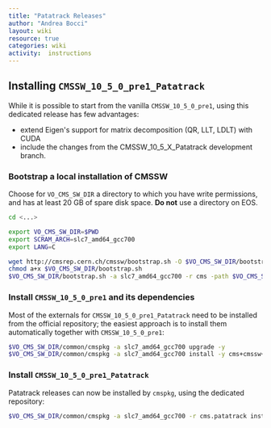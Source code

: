 ```yaml
---
title: "Patatrack Releases"
author: "Andrea Bocci"
layout: wiki
resource: true
categories: wiki
activity:  instructions
---
```


## Installing `CMSSW_10_5_0_pre1_Patatrack`
While it is possible to start from the vanilla `CMSSW_10_5_0_pre1`, using this dedicated release has few advantages:
  - extend Eigen's support for matrix decomposition (QR, LLT, LDLT) with CUDA
  - include the changes from the CMSSW_10_5_X_Patatrack development branch.

### Bootstrap a local installation of CMSSW
Choose for `VO_CMS_SW_DIR` a directory to which you have write permissions, and has at least 20 GB of spare disk space.
**Do not** use a directory on EOS.

```bash
cd <...>

export VO_CMS_SW_DIR=$PWD
export SCRAM_ARCH=slc7_amd64_gcc700
export LANG=C

wget http://cmsrep.cern.ch/cmssw/bootstrap.sh -O $VO_CMS_SW_DIR/bootstrap.sh
chmod a+x $VO_CMS_SW_DIR/bootstrap.sh
$VO_CMS_SW_DIR/bootstrap.sh -a slc7_amd64_gcc700 -r cms -path $VO_CMS_SW_DIR setup
```

### Install `CMSSW_10_5_0_pre1` and its dependencies
Most of the externals for `CMSSW_10_5_0_pre1_Patatrack` need to be installed from the official repository; the easiest approach is to install them automatically together with `CMSSW_10_5_0_pre1`:
```bash
$VO_CMS_SW_DIR/common/cmspkg -a slc7_amd64_gcc700 upgrade -y
$VO_CMS_SW_DIR/common/cmspkg -a slc7_amd64_gcc700 install -y cms+cmssw+CMSSW_10_5_0_pre1
```

### Install `CMSSW_10_5_0_pre1_Patatrack`
Patatrack releases can now be installed by `cmspkg`, using the dedicated repository:
```bash
$VO_CMS_SW_DIR/common/cmspkg -a slc7_amd64_gcc700 -r cms.patatrack install -y cms+cmssw+CMSSW_10_5_0_pre1_Patatrack
```
